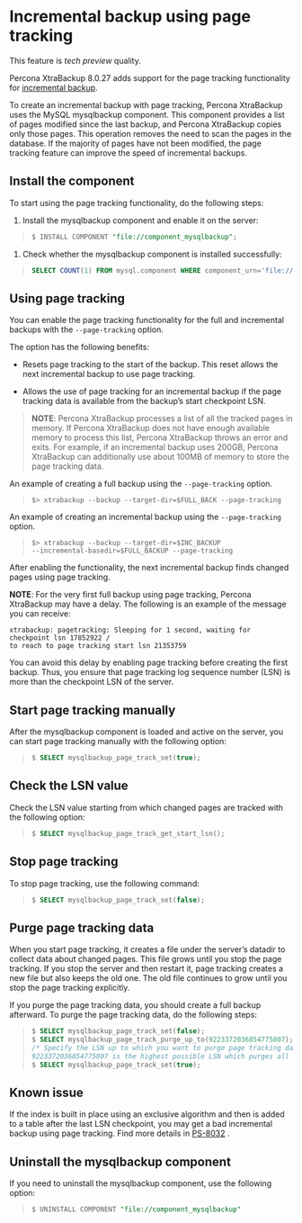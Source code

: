 # Incremental backup using page tracking

This feature is *tech preview* quality.

Percona XtraBackup 8.0.27 adds support for the page tracking functionality
for [incremental backup](https://www.percona.com/doc/percona-xtrabackup/8.0/backup_scenarios/incremental_backup.html).

To create an incremental backup with page tracking, Percona XtraBackup uses
the MySQL mysqlbackup component. This component provides a list of pages
modified since the last backup, and Percona XtraBackup copies only those
pages. This operation removes the need to scan the pages in the
database. If the majority of pages have not been modified, the page
tracking feature can improve the speed of incremental backups.

## Install the component

To start using the page tracking functionality, do the following steps:

1. Install the mysqlbackup component and enable it on the server:

> ```sql
> $ INSTALL COMPONENT "file://component_mysqlbackup";
> ```

1. Check whether the mysqlbackup component is installed successfully:

> ```sql
> SELECT COUNT(1) FROM mysql.component WHERE component_urn='file://component_mysqlbackup';
> ```

## Using page tracking

You can enable the page tracking functionality for the full and incremental
backups with the `--page-tracking` option.

The option has the following benefits:

* Resets page tracking to the start of the backup. This reset allows the
  next incremental backup to use page tracking.


* Allows the use of page tracking for an incremental backup if the page
  tracking data is available from the backup’s start checkpoint LSN.

> **NOTE**: Percona XtraBackup processes a list of all the tracked pages in
> memory. If Percona XtraBackup does not have enough available memory to
> process this list, Percona XtraBackup throws an
> error and exits. For example, if an incremental backup uses 200GB, Percona
> XtraBackup can additionally use about 100MB of memory to store the page
> tracking data.

An example of creating a full backup using the `--page-tracking` option.

> ```shell
> $> xtrabackup --backup --target-dir=$FULL_BACK --page-tracking
> ```

An example of creating an incremental backup using the `--page-tracking`
option.

> ```shell
> $> xtrabackup --backup --target-dir=$INC_BACKUP  
> --incremental-basedir=$FULL_BACKUP --page-tracking
> ```

After enabling the functionality, the next incremental backup finds changed
pages using page tracking.

**NOTE**: For the very first full backup using page tracking, Percona
XtraBackup may have a delay. The following is an example of the message you
can receive:

```text
xtrabackup: pagetracking: Sleeping for 1 second, waiting for checkpoint lsn 17852922 /
to reach to page tracking start lsn 21353759
```

You can avoid this delay by enabling page tracking before creating the
first backup. Thus, you ensure that page tracking log sequence number (LSN)
is more than the checkpoint LSN of the server.

## Start page tracking manually

After the mysqlbackup component is loaded and active on the server, you can
start page tracking manually with the following option:

> ```sql
> $ SELECT mysqlbackup_page_track_set(true);
> ```

## Check the LSN value

Check the LSN value starting from which changed pages are tracked with the
following option:

> ```sql
> $ SELECT mysqlbackup_page_track_get_start_lsn();
> ```

## Stop page tracking

To stop page tracking, use the following command:

> ```sql
> $ SELECT mysqlbackup_page_track_set(false);
> ```

## Purge page tracking data

When you start page tracking, it creates a file under the server’s datadir
to collect data about changed pages. This file grows until you stop the
page tracking. If you stop the server and then restart it, page tracking
creates a new file but also keeps the old one. The old file continues to
grow until you stop the page tracking explicitly.

If you purge the page tracking data, you should create a full backup
afterward. To purge the page tracking data, do the following steps:

> ```sql
> $ SELECT mysqlbackup_page_track_set(false);
> $ SELECT mysqlbackup_page_track_purge_up_to(9223372036854775807);
> /* Specify the LSN up to which you want to purge page tracking data. /
> 9223372036854775807 is the highest possible LSN which purges all page tracking files.*/
> $ SELECT mysqlbackup_page_track_set(true);
> ```

## Known issue

If the index is built in place using an exclusive algorithm and then is
added to a table after the last LSN checkpoint, you may get a bad
incremental backup using page tracking. Find more details
in [PS-8032](https://jira.percona.com/browse/PS-8032) .

## Uninstall the mysqlbackup component

If you need to uninstall the mysqlbackup component, use the following
option:

> ```sql
> $ UNINSTALL COMPONENT "file://component_mysqlbackup"
> ```
